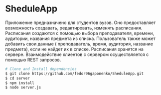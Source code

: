 # SheduleApp
Приложение предназначено для студентов вузов. Оно предоставляет возможность создавать, редактировать, изменять расписания. Расписания создаются с помощью выбора преподавателя, времени, аудитории, названия предмета из списка. Пользователь также может добавить свои данные ( преподаватель, время, аудитория, название предмета), если не найдет их в списке. Расписания хранятся на сервере. Взаимодействие клиентов с сервером осуществляется с помощью REST запросов.

```bash
# Clone and Install dependencies
$ git clone https://github.com/fedor96gaponenko/SheduleApp.git
$ cd server
$ npm install
$ node server.js
